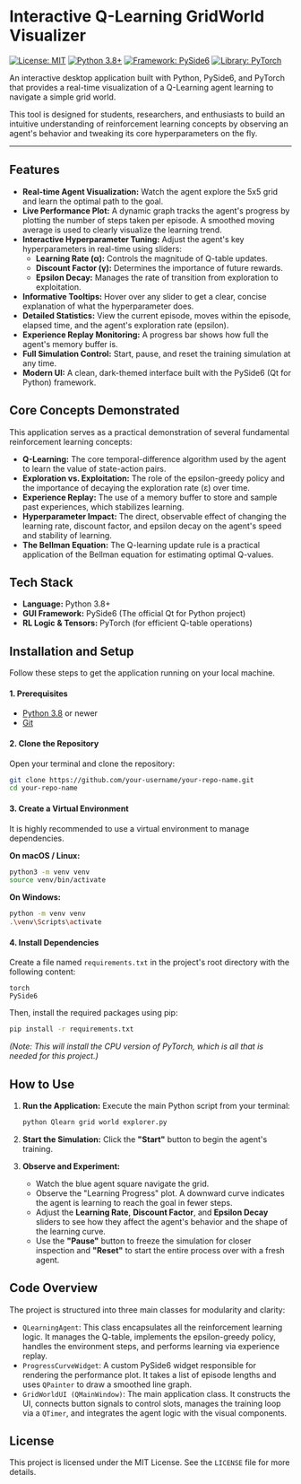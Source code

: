 

# Interactive Q-Learning GridWorld Visualizer

[![License: MIT](https://img.shields.io/badge/License-MIT-yellow.svg)](https://opensource.org/licenses/MIT)
[![Python 3.8+](https://img.shields.io/badge/python-3.8+-blue.svg)](https://www.python.org/downloads/release/python-380/)
[![Framework: PySide6](https://img.shields.io/badge/Framework-PySide6-blue)](https://www.qt.io/qt-for-python)
[![Library: PyTorch](https://img.shields.io/badge/Library-PyTorch-orange)](https://pytorch.org/)

An interactive desktop application built with Python, PySide6, and PyTorch that provides a real-time visualization of a Q-Learning agent learning to navigate a simple grid world.

This tool is designed for students, researchers, and enthusiasts to build an intuitive understanding of reinforcement learning concepts by observing an agent's behavior and tweaking its core hyperparameters on the fly.

---

## Features

-   **Real-time Agent Visualization:** Watch the agent explore the 5x5 grid and learn the optimal path to the goal.
-   **Live Performance Plot:** A dynamic graph tracks the agent's progress by plotting the number of steps taken per episode. A smoothed moving average is used to clearly visualize the learning trend.
-   **Interactive Hyperparameter Tuning:** Adjust the agent's key hyperparameters in real-time using sliders:
    -   **Learning Rate (α):** Controls the magnitude of Q-table updates.
    -   **Discount Factor (γ):** Determines the importance of future rewards.
    -   **Epsilon Decay:** Manages the rate of transition from exploration to exploitation.
-   **Informative Tooltips:** Hover over any slider to get a clear, concise explanation of what the hyperparameter does.
-   **Detailed Statistics:** View the current episode, moves within the episode, elapsed time, and the agent's exploration rate (epsilon).
-   **Experience Replay Monitoring:** A progress bar shows how full the agent's memory buffer is.
-   **Full Simulation Control:** Start, pause, and reset the training simulation at any time.
-   **Modern UI:** A clean, dark-themed interface built with the PySide6 (Qt for Python) framework.

## Core Concepts Demonstrated

This application serves as a practical demonstration of several fundamental reinforcement learning concepts:

-   **Q-Learning:** The core temporal-difference algorithm used by the agent to learn the value of state-action pairs.
-   **Exploration vs. Exploitation:** The role of the epsilon-greedy policy and the importance of decaying the exploration rate (ε) over time.
-   **Experience Replay:** The use of a memory buffer to store and sample past experiences, which stabilizes learning.
-   **Hyperparameter Impact:** The direct, observable effect of changing the learning rate, discount factor, and epsilon decay on the agent's speed and stability of learning.
-   **The Bellman Equation:** The Q-learning update rule is a practical application of the Bellman equation for estimating optimal Q-values.

## Tech Stack

-   **Language:** Python 3.8+
-   **GUI Framework:** PySide6 (The official Qt for Python project)
-   **RL Logic & Tensors:** PyTorch (for efficient Q-table operations)

## Installation and Setup

Follow these steps to get the application running on your local machine.

#### 1. Prerequisites
-   [Python 3.8](https://www.python.org/downloads/) or newer
-   [Git](https://git-scm.com/downloads/)

#### 2. Clone the Repository
Open your terminal and clone the repository:
```bash
git clone https://github.com/your-username/your-repo-name.git
cd your-repo-name
```

#### 3. Create a Virtual Environment
It is highly recommended to use a virtual environment to manage dependencies.

**On macOS / Linux:**
```bash
python3 -m venv venv
source venv/bin/activate
```

**On Windows:**
```bash
python -m venv venv
.\venv\Scripts\activate
```

#### 4. Install Dependencies
Create a file named `requirements.txt` in the project's root directory with the following content:
```
torch
PySide6
```
Then, install the required packages using pip:
```bash
pip install -r requirements.txt
```
*(Note: This will install the CPU version of PyTorch, which is all that is needed for this project.)*

## How to Use

1.  **Run the Application:**
    Execute the main Python script from your terminal:
    ```bash
    python Qlearn grid world explorer.py
    ```

2.  **Start the Simulation:**
    Click the **"Start"** button to begin the agent's training.

3.  **Observe and Experiment:**
    -   Watch the blue agent square navigate the grid.
    -   Observe the "Learning Progress" plot. A downward curve indicates the agent is learning to reach the goal in fewer steps.
    -   Adjust the **Learning Rate**, **Discount Factor**, and **Epsilon Decay** sliders to see how they affect the agent's behavior and the shape of the learning curve.
    -   Use the **"Pause"** button to freeze the simulation for closer inspection and **"Reset"** to start the entire process over with a fresh agent.

## Code Overview

The project is structured into three main classes for modularity and clarity:

-   `QLearningAgent`: This class encapsulates all the reinforcement learning logic. It manages the Q-table, implements the epsilon-greedy policy, handles the environment steps, and performs learning via experience replay.
-   `ProgressCurveWidget`: A custom PySide6 widget responsible for rendering the performance plot. It takes a list of episode lengths and uses `QPainter` to draw a smoothed line graph.
-   `GridWorldUI (QMainWindow)`: The main application class. It constructs the UI, connects button signals to control slots, manages the training loop via a `QTimer`, and integrates the agent logic with the visual components.

## License

This project is licensed under the MIT License. See the `LICENSE` file for more details.
